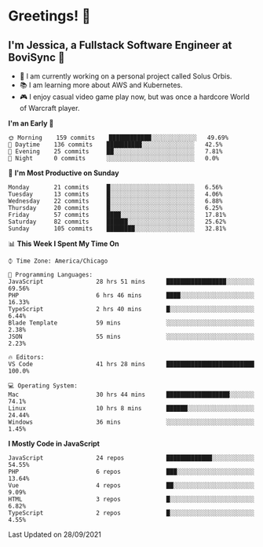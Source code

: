 # Greetings! 🧠

## I'm Jessica, a Fullstack Software Engineer at BoviSync 🐄

- 🌟 I am currently working on a personal project called Solus Orbis.
- 📚 I am learning more about AWS and Kubernetes.
- 🎮 I enjoy casual video game play now, but was once a hardcore World of Warcraft player.

<!--START_SECTION:waka-->
**I'm an Early 🐤** 

```text
🌞 Morning    159 commits    ████████████░░░░░░░░░░░░░   49.69% 
🌆 Daytime    136 commits    ██████████░░░░░░░░░░░░░░░   42.5% 
🌃 Evening    25 commits     ██░░░░░░░░░░░░░░░░░░░░░░░   7.81% 
🌙 Night      0 commits      ░░░░░░░░░░░░░░░░░░░░░░░░░   0.0%

```
📅 **I'm Most Productive on Sunday** 

```text
Monday       21 commits     █░░░░░░░░░░░░░░░░░░░░░░░░   6.56% 
Tuesday      13 commits     █░░░░░░░░░░░░░░░░░░░░░░░░   4.06% 
Wednesday    22 commits     █░░░░░░░░░░░░░░░░░░░░░░░░   6.88% 
Thursday     20 commits     █░░░░░░░░░░░░░░░░░░░░░░░░   6.25% 
Friday       57 commits     ████░░░░░░░░░░░░░░░░░░░░░   17.81% 
Saturday     82 commits     ██████░░░░░░░░░░░░░░░░░░░   25.62% 
Sunday       105 commits    ████████░░░░░░░░░░░░░░░░░   32.81%

```


📊 **This Week I Spent My Time On** 

```text
⌚︎ Time Zone: America/Chicago

💬 Programming Languages: 
JavaScript               28 hrs 51 mins      █████████████████░░░░░░░░   69.56% 
PHP                      6 hrs 46 mins       ████░░░░░░░░░░░░░░░░░░░░░   16.33% 
TypeScript               2 hrs 40 mins       █░░░░░░░░░░░░░░░░░░░░░░░░   6.44% 
Blade Template           59 mins             ░░░░░░░░░░░░░░░░░░░░░░░░░   2.38% 
JSON                     55 mins             ░░░░░░░░░░░░░░░░░░░░░░░░░   2.23%

🔥 Editors: 
VS Code                  41 hrs 28 mins      █████████████████████████   100.0%

💻 Operating System: 
Mac                      30 hrs 44 mins      ██████████████████░░░░░░░   74.1% 
Linux                    10 hrs 8 mins       ██████░░░░░░░░░░░░░░░░░░░   24.44% 
Windows                  36 mins             ░░░░░░░░░░░░░░░░░░░░░░░░░   1.45%

```

**I Mostly Code in JavaScript** 

```text
JavaScript               24 repos            █████████████░░░░░░░░░░░░   54.55% 
PHP                      6 repos             ███░░░░░░░░░░░░░░░░░░░░░░   13.64% 
Vue                      4 repos             ██░░░░░░░░░░░░░░░░░░░░░░░   9.09% 
HTML                     3 repos             █░░░░░░░░░░░░░░░░░░░░░░░░   6.82% 
TypeScript               2 repos             █░░░░░░░░░░░░░░░░░░░░░░░░   4.55%

```



 Last Updated on 28/09/2021
<!--END_SECTION:waka-->

<!--
**jessikuh/jessikuh** is a ✨ _special_ ✨ repository because its `README.md` (this file) appears on your GitHub profile.

Here are some ideas to get you started:

- 🔭 I’m currently working on ...
- 🌱 I’m currently learning ...
- 👯 I’m looking to collaborate on ...
- 🤔 I’m looking for help with ...
- 💬 Ask me about ...
- 📫 How to reach me: ...
- 😄 Pronouns: ...
- ⚡ Fun fact: ...
-->
